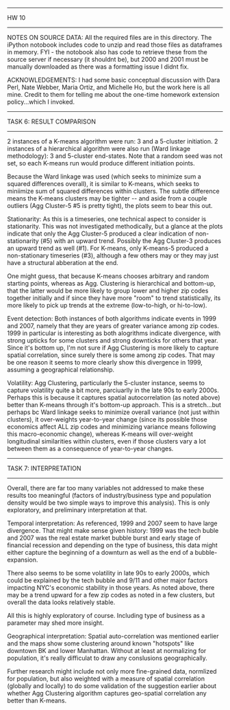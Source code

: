 *************
HW 10
*************

NOTES ON SOURCE DATA:
All the required files are in this directory. The iPython notobook includes code to unzip and read those files as dataframes in memory. FYI - the notobook also has code to retrieve these from the source server if necessary (it shouldnt be), but 2000 and 2001 must be manually downloaded as there was a formatting issue I didnt fix.

ACKNOWLEDGEMENTS:
I had some basic conceptual discussion with Dara Perl, Nate Webber, Maria Ortiz, and Michelle Ho, but the work here is all mine. Credit to them for telling me about the one-time homework extension policy...which I invoked.

***************************
TASK 6: RESULT COMPARISON
***************************
2 instances of a K-means algorithm were run: 3 and a 5-cluster initiation.
2 instances of a hierarchical algorithm were also run (Ward linkage methodology): 3 and 5-cluster end-states.
Note that a random seed was not set, so each K-means run would produce different initiation points.

Because the Ward linkage was used (which seeks to minimize sum a squared differences overall), it is similar to K-means, which seeks to miniimize sum of squared differences within clusters. The subtle difference means the K-means clusters may be tighter -- and aside from a couple outliers (Agg Cluster-5 #5 is pretty tight), the plots seem to bear this out.

Stationarity:
As this is a timeseries, one technical aspect to consider is stationarity. This was not investigated methodically, but a glance at the plots indicate that only the Agg Cluster-5 produced a clear indication of non-stationarity (#5) with an upward trend. Possibly the Agg Cluster-3 produces an upward trend as well (#1). For K-means, only K-means-5 produced a non-stationary timeseries (#3), although a few others may or they may just have a structural abberation at the end. 

One might guess, that because K-means chooses arbitrary and random starting points, whereas as Agg. Clustering is hierarchical and bottom-up, that the latter would be more likely to group lower and higher zip codes together initially and if since they have more "room" to trend statistically, its more likely to pick up trends at the extreme (low-to-high, or hi-to-low).

Event detection:
Both instances of both algorithms indicate events in 1999 and 2007, namely that they are years of greater variance among zip codes. 1999 in particular is interesting as both alogrithms indicate divergence, with strong upticks for some clusters and strong downticks for others that year. Since it's bottom up, I'm not sure if Agg Clustering is more likely to capture spatial correlation, since surely there is some among zip codes. That may be one reason it seems to more clearly show this divergence in 1999, assuming a geographical relationship. 

Volatility:
Agg Clustering, particularly the 5-cluster instance, seems to capture volatility quite a bit more, parciuarlly in the late 90s to early 2000s. Perhaps this is because it captures spatial autocorrelation (as noted above) better than K-means through it's bottom-up approach. This is a stretch...but perhaps bc Ward linkage seeks to minimize overall variance (not just within clusters), it over-weights year-to-year change (since its possible those economics affect ALL zip codes and minimizing variance means following this macro-economic change), whereas K-means will over-weight longitudinal similarities within clusters, even if those clusters vary a lot between them as a consequence of year-to-year changes.

**********************************
TASK 7: INTERPRETATION
**********************************
Overall, there are far too many variables not addressed to make these results too meaningful (factors of industry/business type and population density would be two simple ways to improve this analysis). This is only exploratory, and preliminary interpretation at that.

Temporal interpretation:
As referenced, 1999 and 2007 seem to have large divergence. That might make sense given history: 1999 was the tech buble and 2007 was the real estate market bubble burst and early stage of financial recession and depending on the type of business, this data might either capture the beginning of a downturn as well as the end of a bubble-expansion.

There also seems to be some volatility in late 90s to early 2000s, which could be explained by the tech bubble and 9/11 and other major factors impacting NYC's economic stability in those years. As noted above, there may be a trend upward for a few zip codes as noted in a few clusters, but overall the data looks relatively stable. 

All this is highly exploratory of course. Including type of business as a parameter may shed more insight.

Geographical interpretation:
Spatial auto-correlation was mentioned earlier and the maps show some clustering around known "hotspots" like downtown BK and lower Manhattan. Without at least at normalizing for population, it's really difficulat to draw any conslusions geographically.

Further research might include not only more fine-grained data, normlized for population, but also weighted with a measure of spatial correlation (globally and locally) to do some validation of the suggestion earlier about whether Agg Clustering algorithm captures geo-spatial correlation any better than K-means.
